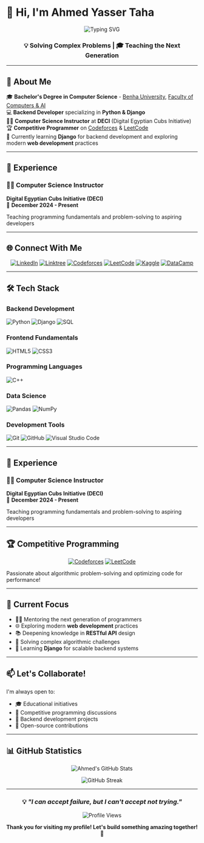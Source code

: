 # 👋 Hi, I'm Ahmed Yasser Taha

<div align="center">
  <img src="https://readme-typing-svg.demolab.com?font=Fira+Code&weight=700&size=32&duration=3000&pause=1000&color=00D9FF&center=true&vCenter=true&width=800&lines=Backend+Developer+%7C+Django+Enthusiast;Competitive+Programmer+%7C+Problem+Solver;CS+Instructor+%7C+Lifelong+Learner" alt="Typing SVG" />
</div>

<div align="center">
  
###  💡 Solving Complex Problems | 🎓 Teaching the Next Generation

</div>

---

## 🎯 About Me

🎓 **Bachelor's Degree in Computer Science** - [Benha University](https://bu.edu.eg/), [Faculty of Computers & AI](https://fci.bu.edu.eg/)  
💻 **Backend Developer** specializing in **Python & Django**  
👨‍🏫 **Computer Science Instructor** at **DECI** (Digital Egyptian Cubs Initiative)  
🏆 **Competitive Programmer** on [Codeforces](https://codeforces.com/profile/AhmedYasser_77) & [LeetCode](https://leetcode.com/u/AhmedYasser_77)  
🌱 Currently learning **Django** for backend development and exploring modern **web development** practices

---

## 💼 Experience

### 👨‍🏫 Computer Science Instructor
**Digital Egyptian Cubs Initiative (DECI)**  
📅 **December 2024 - Present**

Teaching programming fundamentals and problem-solving to aspiring developers

---

## 🌐 Connect With Me

<div align="center">
  
[![LinkedIn](https://img.shields.io/badge/LinkedIn-%230077B5.svg?style=for-the-badge&logo=linkedin&logoColor=white)](https://www.linkedin.com/in/ahmedyassertaha/)
[![Linktree](https://img.shields.io/badge/linktree-43E55E?style=for-the-badge&logo=linktree&logoColor=white)](https://linktr.ee/ahmedyassertaha)
[![Codeforces](https://img.shields.io/badge/Codeforces-445f9d?style=for-the-badge&logo=Codeforces&logoColor=white)](https://codeforces.com/profile/AhmedYasser_77)
[![LeetCode](https://img.shields.io/badge/LeetCode-000000?style=for-the-badge&logo=LeetCode&logoColor=#d16c06)](https://leetcode.com/u/AhmedYasser_77)
[![Kaggle](https://img.shields.io/badge/Kaggle-035a7d?style=for-the-badge&logo=kaggle&logoColor=white)](https://www.kaggle.com/ahmedyassertaha)
[![DataCamp](https://img.shields.io/badge/Datacamp-05192D?style=for-the-badge&logo=datacamp&logoColor=03E860)](https://www.datacamp.com/portfolio/ahmedyassertaha)

</div>

---

## 🛠️ Tech Stack

### **Backend Development**
![Python](https://img.shields.io/badge/python-3670A0?style=for-the-badge&logo=python&logoColor=ffdd54)
![Django](https://img.shields.io/badge/django-%23092E20.svg?style=for-the-badge&logo=django&logoColor=white)
![SQL](https://img.shields.io/badge/SQL-4479A1?style=for-the-badge&logo=postgresql&logoColor=white)

### **Frontend Fundamentals**
![HTML5](https://img.shields.io/badge/html5-%23E34F26.svg?style=for-the-badge&logo=html5&logoColor=white)
![CSS3](https://img.shields.io/badge/css3-%231572B6.svg?style=for-the-badge&logo=css3&logoColor=white)

### **Programming Languages**
![C++](https://img.shields.io/badge/c++-%2300599C.svg?style=for-the-badge&logo=c%2B%2B&logoColor=white)

### **Data Science**
![Pandas](https://img.shields.io/badge/pandas-%23150458.svg?style=for-the-badge&logo=pandas&logoColor=white)
![NumPy](https://img.shields.io/badge/numpy-%23013243.svg?style=for-the-badge&logo=numpy&logoColor=white)

### **Development Tools**
![Git](https://img.shields.io/badge/git-%23F05033.svg?style=for-the-badge&logo=git&logoColor=white)
![GitHub](https://img.shields.io/badge/github-%23121011.svg?style=for-the-badge&logo=github&logoColor=white)
![Visual Studio Code](https://img.shields.io/badge/Visual%20Studio%20Code-0078d7.svg?style=for-the-badge&logo=visual-studio-code&logoColor=white)

---

## 💼 Experience

### 👨‍🏫 Computer Science Instructor
**Digital Egyptian Cubs Initiative (DECI)**  
📅 **December 2024 - Present**

Teaching programming fundamentals and problem-solving to aspiring developers

---

## 🏆 Competitive Programming

<div align="center">
  
[![Codeforces](https://img.shields.io/badge/Codeforces-445f9d?style=for-the-badge&logo=Codeforces&logoColor=white)](https://codeforces.com/profile/AhmedYasser_77)
[![LeetCode](https://img.shields.io/badge/LeetCode-000000?style=for-the-badge&logo=LeetCode&logoColor=#d16c06)](https://leetcode.com/u/AhmedYasser_77)

</div>

Passionate about algorithmic problem-solving and optimizing code for performance!

---

## 🚀 Current Focus

- 👨‍🏫 Mentoring the next generation of programmers
- 🌐 Exploring modern **web development** practices
- 📚 Deepening knowledge in **RESTful API** design
- 🎯 Solving complex algorithmic challenges
- 🔧 Learning **Django** for scalable backend systems

---

## 📫 Let's Collaborate!

I'm always open to:
- 🎓 Educational initiatives
- 🏅 Competitive programming discussions
- 💼 Backend development projects
- 🤝 Open-source contributions

---

## 📊 GitHub Statistics

<div align="center">
  
![Ahmed's GitHub Stats](https://github-readme-stats.vercel.app/api?username=AhmedYasserTaha&show_icons=true&theme=tokyonight&hide_border=true&include_all_commits=true&count_private=true)

![GitHub Streak](https://github-readme-streak-stats.herokuapp.com/?user=AhmedYasserTaha&theme=tokyonight&hide_border=true)

</div>

---

<div align="center">
  
### 💡 *"I can accept failure, but I can't accept not trying."* 

![Profile Views](https://komarev.com/ghpvc/?username=AhmedYasserTaha&color=00D9FF&style=for-the-badge)

**Thank you for visiting my profile! Let's build something amazing together! 🚀**

</div>
